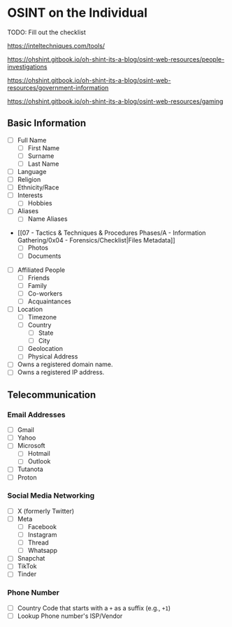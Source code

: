 # OSINT on the Individual

TODO: Fill out the checklist

https://inteltechniques.com/tools/

https://ohshint.gitbook.io/oh-shint-its-a-blog/osint-web-resources/people-investigations

https://ohshint.gitbook.io/oh-shint-its-a-blog/osint-web-resources/government-information

https://ohshint.gitbook.io/oh-shint-its-a-blog/osint-web-resources/gaming

## Basic Information

- [ ] Full Name
	- [ ] First Name
	- [ ] Surname
	- [ ] Last Name
- [ ] Language
- [ ] Religion
- [ ] Ethnicity/Race
- [ ] Interests
	- [ ] Hobbies
- [ ] Aliases
	- [ ] Name Aliases
- [[07 - Tactics & Techniques & Procedures Phases/A - Information Gathering/0x04 - Forensics/Checklist|Files Metadata]]
	- [ ] Photos
	- [ ] Documents
- [ ] Affiliated People
	- [ ] Friends
	- [ ] Family
	- [ ] Co-workers
	- [ ] Acquaintances
- [ ] Location
	- [ ] Timezone
	- [ ] Country
		- [ ] State
		- [ ] City
	- [ ] Geolocation
	- [ ] Physical Address
- [ ] Owns a registered domain name.
- [ ] Owns a registered IP address.

## Telecommunication

### Email Addresses

- [ ] Gmail
- [ ] Yahoo
- [ ] Microsoft
	- [ ] Hotmail
	- [ ] Outlook
- [ ] Tutanota
- [ ] Proton

### Social Media Networking

- [ ] X (formerly Twitter)
- [ ] Meta
	- [ ] Facebook
	- [ ] Instagram
	- [ ] Thread
	- [ ] Whatsapp
- [ ] Snapchat
- [ ] TikTok
- [ ] Tinder

### Phone Number

- [ ] Country Code that starts with a `+` as a suffix (e.g., `+1`)
- [ ] Lookup Phone number's ISP/Vendor